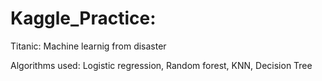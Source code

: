 # Kaggle_Practice:
Titanic: Machine learnig from disaster


Algorithms used: 
Logistic regression,
Random forest,
KNN,
Decision Tree

